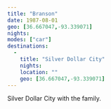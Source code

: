 ```yaml
---
title: "Branson"
date: 1987-08-01
geo: [36.667047,-93.339071]
nights:
modes: ["car"]
destinations:
  -
    title: "Silver Dollar City"
    nights:
    location: ""
    geo: [36.667047,-93.339071]
---
```


Silver Dollar City with the family.
